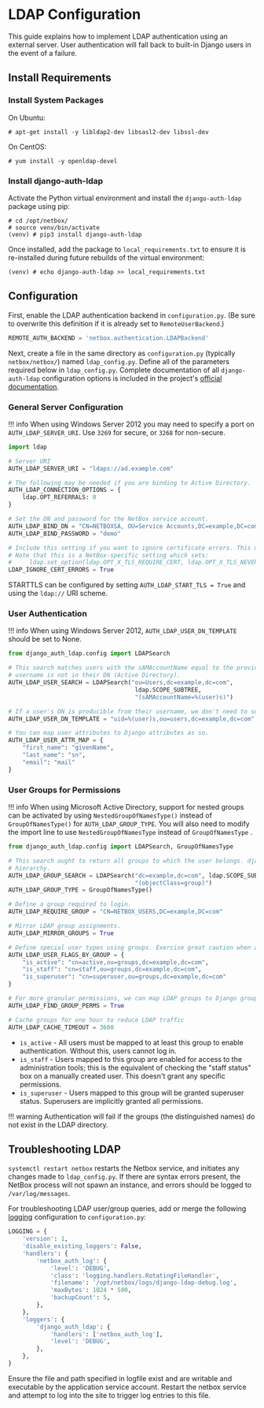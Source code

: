 # LDAP Configuration

This guide explains how to implement LDAP authentication using an external server. User authentication will fall back to built-in Django users in the event of a failure.

## Install Requirements

### Install System Packages

On Ubuntu:

```no-highlight
# apt-get install -y libldap2-dev libsasl2-dev libssl-dev
```

On CentOS:

```no-highlight
# yum install -y openldap-devel
```

### Install django-auth-ldap

Activate the Python virtual environment and install the `django-auth-ldap` package using pip:

```no-highlight
# cd /opt/netbox/
# source venv/bin/activate
(venv) # pip3 install django-auth-ldap
```

Once installed, add the package to `local_requirements.txt` to ensure it is re-installed during future rebuilds of the virtual environment:

```no-highlight
(venv) # echo django-auth-ldap >> local_requirements.txt
```

## Configuration

First, enable the LDAP authentication backend in `configuration.py`. (Be sure to overwrite this definition if it is already set to `RemoteUserBackend`.)

```python
REMOTE_AUTH_BACKEND = 'netbox.authentication.LDAPBackend'
```

Next, create a file in the same directory as `configuration.py` (typically `netbox/netbox/`) named `ldap_config.py`. Define all of the parameters required below in `ldap_config.py`. Complete documentation of all `django-auth-ldap` configuration options is included in the project's [official documentation](http://django-auth-ldap.readthedocs.io/).

### General Server Configuration

!!! info
    When using Windows Server 2012 you may need to specify a port on `AUTH_LDAP_SERVER_URI`. Use `3269` for secure, or `3268` for non-secure.

```python
import ldap

# Server URI
AUTH_LDAP_SERVER_URI = "ldaps://ad.example.com"

# The following may be needed if you are binding to Active Directory.
AUTH_LDAP_CONNECTION_OPTIONS = {
    ldap.OPT_REFERRALS: 0
}

# Set the DN and password for the NetBox service account.
AUTH_LDAP_BIND_DN = "CN=NETBOXSA, OU=Service Accounts,DC=example,DC=com"
AUTH_LDAP_BIND_PASSWORD = "demo"

# Include this setting if you want to ignore certificate errors. This might be needed to accept a self-signed cert.
# Note that this is a NetBox-specific setting which sets:
#     ldap.set_option(ldap.OPT_X_TLS_REQUIRE_CERT, ldap.OPT_X_TLS_NEVER)
LDAP_IGNORE_CERT_ERRORS = True
```

STARTTLS can be configured by setting `AUTH_LDAP_START_TLS = True` and using the `ldap://` URI scheme.

### User Authentication

!!! info
    When using Windows Server 2012, `AUTH_LDAP_USER_DN_TEMPLATE` should be set to None.

```python
from django_auth_ldap.config import LDAPSearch

# This search matches users with the sAMAccountName equal to the provided username. This is required if the user's
# username is not in their DN (Active Directory).
AUTH_LDAP_USER_SEARCH = LDAPSearch("ou=Users,dc=example,dc=com",
                                    ldap.SCOPE_SUBTREE,
                                    "(sAMAccountName=%(user)s)")

# If a user's DN is producible from their username, we don't need to search.
AUTH_LDAP_USER_DN_TEMPLATE = "uid=%(user)s,ou=users,dc=example,dc=com"

# You can map user attributes to Django attributes as so.
AUTH_LDAP_USER_ATTR_MAP = {
    "first_name": "givenName",
    "last_name": "sn",
    "email": "mail"
}
```

### User Groups for Permissions

!!! info
    When using Microsoft Active Directory, support for nested groups can be activated by using `NestedGroupOfNamesType()` instead of `GroupOfNamesType()` for `AUTH_LDAP_GROUP_TYPE`. You will also need to modify the import line to use `NestedGroupOfNamesType` instead of `GroupOfNamesType` .

```python
from django_auth_ldap.config import LDAPSearch, GroupOfNamesType

# This search ought to return all groups to which the user belongs. django_auth_ldap uses this to determine group
# hierarchy.
AUTH_LDAP_GROUP_SEARCH = LDAPSearch("dc=example,dc=com", ldap.SCOPE_SUBTREE,
                                    "(objectClass=group)")
AUTH_LDAP_GROUP_TYPE = GroupOfNamesType()

# Define a group required to login.
AUTH_LDAP_REQUIRE_GROUP = "CN=NETBOX_USERS,DC=example,DC=com"

# Mirror LDAP group assignments.
AUTH_LDAP_MIRROR_GROUPS = True

# Define special user types using groups. Exercise great caution when assigning superuser status.
AUTH_LDAP_USER_FLAGS_BY_GROUP = {
    "is_active": "cn=active,ou=groups,dc=example,dc=com",
    "is_staff": "cn=staff,ou=groups,dc=example,dc=com",
    "is_superuser": "cn=superuser,ou=groups,dc=example,dc=com"
}

# For more granular permissions, we can map LDAP groups to Django groups.
AUTH_LDAP_FIND_GROUP_PERMS = True

# Cache groups for one hour to reduce LDAP traffic
AUTH_LDAP_CACHE_TIMEOUT = 3600

```

* `is_active` - All users must be mapped to at least this group to enable authentication. Without this, users cannot log in.
* `is_staff` - Users mapped to this group are enabled for access to the administration tools; this is the equivalent of checking the "staff status" box on a manually created user. This doesn't grant any specific permissions.
* `is_superuser` - Users mapped to this group will be granted superuser status. Superusers are implicitly granted all permissions.

!!! warning
    Authentication will fail if the groups (the distinguished names) do not exist in the LDAP directory.

## Troubleshooting LDAP

`systemctl restart netbox` restarts the Netbox service, and initiates any changes made to `ldap_config.py`. If there are syntax errors present, the NetBox process will not spawn an instance, and errors should be logged to `/var/log/messages`.

For troubleshooting LDAP user/group queries, add or merge the following [logging](/configuration/optional-settings.md#logging) configuration to `configuration.py`:

```python
LOGGING = {
    'version': 1,
    'disable_existing_loggers': False,
    'handlers': {
        'netbox_auth_log': {
            'level': 'DEBUG',
            'class': 'logging.handlers.RotatingFileHandler',
            'filename': '/opt/netbox/logs/django-ldap-debug.log',
            'maxBytes': 1024 * 500,
            'backupCount': 5,
        },
    },
    'loggers': {
        'django_auth_ldap': {
            'handlers': ['netbox_auth_log'],
            'level': 'DEBUG',
        },
    },
}
```

Ensure the file and path specified in logfile exist and are writable and executable by the application service account. Restart the netbox service and attempt to log into the site to trigger log entries to this file.
